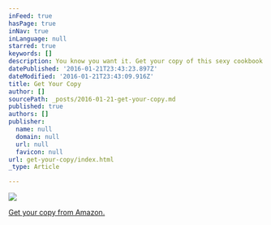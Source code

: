 ```yaml
---
inFeed: true
hasPage: true
inNav: true
inLanguage: null
starred: true
keywords: []
description: You know you want it. Get your copy of this sexy cookbook today.
datePublished: '2016-01-21T23:43:23.897Z'
dateModified: '2016-01-21T23:43:09.916Z'
title: Get Your Copy
author: []
sourcePath: _posts/2016-01-21-get-your-copy.md
published: true
authors: []
publisher:
  name: null
  domain: null
  url: null
  favicon: null
url: get-your-copy/index.html
_type: Article

---
```

![](https://s3-us-west-2.amazonaws.com/the-grid-img/p/59d519543d10194880a7c2048e92cc2c2505bc43.jpg)

[Get your copy from Amazon.][0]

[0]: http://amzn.to/1n7GIZV